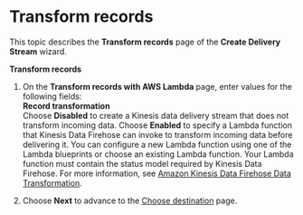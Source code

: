 # Transform records<a name="create-transform"></a>

This topic describes the **Transform records** page of the **Create Delivery Stream** wizard\.

**Transform records**

1. On the **Transform records with AWS Lambda** page, enter values for the following fields:  
**Record transformation**  
Choose **Disabled** to create a Kinesis data delivery stream that does not transform incoming data\. Choose **Enabled** to specify a Lambda function that Kinesis Data Firehose can invoke to transform incoming data before delivering it\. You can configure a new Lambda function using one of the Lambda blueprints or choose an existing Lambda function\. Your Lambda function must contain the status model required by Kinesis Data Firehose\. For more information, see [Amazon Kinesis Data Firehose Data Transformation](data-transformation.md)\.

1. Choose **Next** to advance to the [Choose destination](create-destination.md) page\.